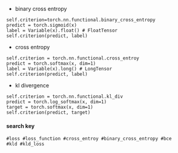 * binary cross entropy
~~~
self.criterion=torch.nn.functional.binary_cross_entropy
predict = torch.sigmoid(x)
label = Variable(x).float() # FloatTensor
self.criterion(predict, label)
~~~

* cross entropy
~~~
self.criterion = torch.nn.functional.cross_entroy
predict = torch.softmax(x, dim=1)
label = Variable(x).long() # LongTensor
self.criterion(predict, label)
~~~

* kl divergence
~~~
self.criterion = torch.nn.functional.kl_div
predict = torch.log_softmax(x, dim=1)
target = torch.softmax(x, dim=1)
self.criterion(predict, target)
~~~

#### search key
~~~
#loss #loss_function #cross_entroy #binary_cross_entropy #bce
#kld #kld_loss
~~~
